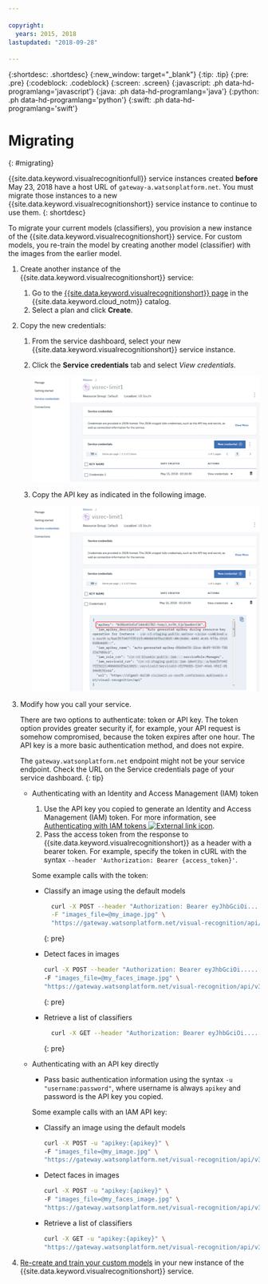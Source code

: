 ```yaml
---

copyright:
  years: 2015, 2018
lastupdated: "2018-09-28"

---
```


{:shortdesc: .shortdesc}
{:new_window: target="_blank"}
{:tip: .tip}
{:pre: .pre}
{:codeblock: .codeblock}
{:screen: .screen}
{:javascript: .ph data-hd-programlang='javascript'}
{:java: .ph data-hd-programlang='java'}
{:python: .ph data-hd-programlang='python'}
{:swift: .ph data-hd-programlang='swift'}

# Migrating
{: #migrating}

{{site.data.keyword.visualrecognitionfull}} service instances created **before** May 23, 2018 have a host URL of `gateway-a.watsonplatform.net`. You must migrate those instances to a new {{site.data.keyword.visualrecognitionshort}} service instance to continue to use them.
{: shortdesc}

To migrate your current models (classifiers), you provision a new instance of the {{site.data.keyword.visualrecognitionshort}} service. For custom models, you re-train the model by creating another model (classifier) with the images from the earlier model.

1.  Create another instance of the {{site.data.keyword.visualrecognitionshort}} service:
      1.  Go to the [{{site.data.keyword.visualrecognitionshort}} page](https://console.bluemix.net/catalog/services/visual-recognition) in the {{site.data.keyword.cloud_notm}} catalog.
      1.  Select a plan and click **Create**.
1.  Copy the new credentials:
    1.  From the service dashboard, select your new {{site.data.keyword.visualrecognitionshort}} service instance.
    1.  Click the **Service credentials** tab and select *View credentials*.

        ![Service credentials tab](images/apikey1.png)
    1.  Copy the API key as indicated in the following image.

        ![Service credentials tab](images/apikey2.png)
1.  Modify how you call your service. 

    There are two options to authenticate: token or API key. The token option provides greater security if, for example, your API request is somehow compromised, because the token expires after one hour. The API key is a more basic authentication method, and does not expire.

    The `gateway.watsonplatform.net` endpoint might not be your service endpoint. Check the URL on the Service credentials page of your service dashboard.
    {: tip}

    - Authenticating with an Identity and Access Management (IAM) token

        1.  Use the API key you copied to generate an Identity and Access Management (IAM) token. For more information, see [Authenticating with IAM tokens ![External link icon](../../icons/launch-glyph.svg "External link icon")](/docs/services/watson/getting-started-iam.html#iamtoken).
        1.  Pass the access token from the response to {{site.data.keyword.visualrecognitionshort}} as a header with a bearer token. For example, specify the token in cURL with the syntax `--header 'Authorization: Bearer {access_token}'`.

      Some example calls with the token:

        - Classify an image using the default models

            ``` bash
              curl -X POST --header "Authorization: Bearer eyJhbGciOi......KIi8hdFs" \
              -F "images_file=@my_image.jpg" \
              "https://gateway.watsonplatform.net/visual-recognition/api/v3/classify?version=2018-03-19"
            ```
            {: pre}

        - Detect faces in images

            ```bash
            curl -X POST --header "Authorization: Bearer eyJhbGciOi......KIi8hdFs" \
            -F "images_file=@my_faces_image.jpg" \
            "https://gateway.watsonplatform.net/visual-recognition/api/v3/detect_faces?version=2018-03-19"
            ```
            {: pre}

        - Retrieve a list of classifiers

            ```bash
              curl -X GET --header "Authorization: Bearer eyJhbGciOi......KIi8hdFs" \      "https://gateway.watsonplatform.net/visual-recognition/api/v3/classifiers?version=2018-03-19"
            ```
            {: pre}

    - Authenticating with an API key directly

        - Pass basic authentication information using the syntax `-u "username:password"`, where username is always `apikey` and password is the API key you copied.

      Some example calls with an IAM API key:

        - Classify an image using the default models

            ```bash
            curl -X POST -u "apikey:{apikey}" \
            -F "images_file=@my_image.jpg" \
            "https://gateway.watsonplatform.net/visual-recognition/api/v3/classify?version=2018-03-19"
            ```

        - Detect faces in images

            ```bash
            curl -X POST -u "apikey:{apikey}" \
            -F "images_file=@my_faces_image.jpg" \
            "https://gateway.watsonplatform.net/visual-recognition/api/v3/detect_faces?version=2018-03-19"
            ```

        - Retrieve a list of classifiers

            ```bash
            curl -X GET -u "apikey:{apikey}" \
            "https://gateway.watsonplatform.net/visual-recognition/api/v3/classifiers?version=2018-03-19"
            ```

1.  [Re-create and train your custom models](tutorial-custom-classifier.html#creating-a-custom-model) in your new instance of the {{site.data.keyword.visualrecognitionshort}} service.
